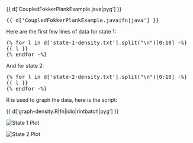 
{{ d['CoupledFokkerPlankExample.java|pyg'] }}

<pre>
{{ d['CoupledFokkerPlankExample.java|fn|java'] }}
</pre>

Here are the first few lines of data for state 1:

<pre>
{% for l in d['state-1-density.txt'].split("\n")[0:10] -%}
{{ l }}
{% endfor -%}
</pre>

And for state 2:

<pre>
{% for l in d['state-2-density.txt'].split("\n")[0:10] -%}
{{ l }}
{% endfor -%}
</pre>

R is used to graph the data, here is the script:

{{ d['graph-density.R|fn|idio|rintbatch|pyg'] }}

![State 1 Plot](state-1-plot.png)

![State 2 Plot](state-2-plot.png)

